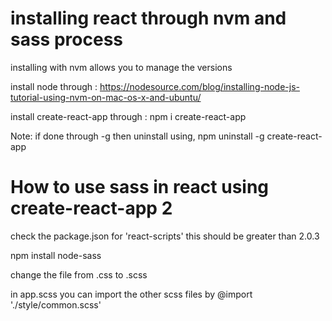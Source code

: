 # installing react through nvm and sass process

installing with nvm allows you to manage the versions

install node through : 
https://nodesource.com/blog/installing-node-js-tutorial-using-nvm-on-mac-os-x-and-ubuntu/

install create-react-app through :
npm i create-react-app

Note: if done through -g then uninstall using, npm uninstall -g create-react-app

# How to use sass in react using create-react-app 2

check the package.json for 'react-scripts' this should be greater than 2.0.3

npm install node-sass

change the file from .css to .scss

in app.scss you can import the other scss files by @import './style/common.scss'
